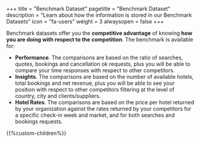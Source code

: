+++
title = "Benchmark Dataset"
pagetitle = "Benchmark Dataset"
description = "Learn about how the information is stored in our Benchmark Datasets"
icon = "fa-users" 
weight = 3
alwaysopen = false
+++

Benchmark datasets offer you the **competitive advantage** of knowing **how you are doing with respect to the competition**. The benchmark is available for:

* **Performance**. The comparisons are based on the ratio of searches, quotes, bookings and cancellation ok requests, plus you will be able to compare your time responses with respect to other competitors.
* **Insights**. The comparisons are based on the number of available hotels, total bookings and net revenue, plus you will be able to see your position with respect to other competitors filtering at the level of country, city and clients/suppliers. 
* **Hotel Rates**. The comparisons are based on the price per hotel returned by your organization against the rates returned by your competitors for a specific check-in week and market, and for both searches and bookings requests.

{{%custom-children%}}
